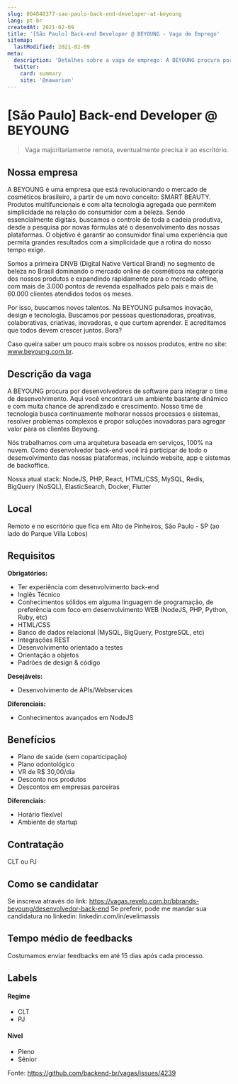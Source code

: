```yaml
---
slug: 804848377-sao-paulo-back-end-developer-at-beyoung
lang: pt-br
createdAt: 2021-02-09
title: '[São Paulo] Back-end Developer @ BEYOUNG - Vaga de Emprego'
sitemap:
  lastModified: 2021-02-09
meta:
  description: 'Detalhes sobre a vaga de emprego: A BEYOUNG procura por desenvolvedores de software para integrar o time de desenvolvimento. Aqui você encontrará um ambiente bastante dinâmico e com muita chance de aprendizado e crescimento. Nosso time de tecnologia busca continuamente melhorar nossos processos e sistemas, resolver problemas complexos e propor soluções inovadoras para agregar valor para os clientes Beyoung.  Nós trabalhamos com uma arquitetura baseada em serviços, 100% na nuvem. Como desenvolvedor back-end você irá participar de todo o desenvolvimento das nossas plataformas, incluindo website, app e sistemas de backoffice.  Nossa atual stack: NodeJS, PHP, React, HTML/CSS, MySQL, Redis, BigQuery (NoSQL), ElasticSearch, Docker, Flutter'
  twitter:
    card: summary
    site: '@nawarian'
---
```


# [São Paulo] Back-end Developer @ BEYOUNG

<!--
==================================================
Caso a vaga for remoto durante a pandemia informar no texto "Remoto durante o covid"
==================================================
-->
<!-- 
==================================================
POR FAVOR, SÓ POSTE SE A VAGA FOR PARA BACK-END!

Não faça distinção de gênero no título da vaga.

Use: "Back-End Developer" ao invés de 
"Desenvolvedor Back-End" \o/

Exemplo: `[São Paulo] Back-End Developer @ NOME DA EMPRESA`
==================================================
-->
<!--
==================================================
Caso a vaga for remoto durante a pandemia deixar a linha abaixo
==================================================
-->
> Vaga majoritariamente remota, eventualmente precisa ir ao escritório.

## Nossa empresa

A BEYOUNG é uma empresa que está revolucionando o mercado de cosméticos brasileiro, a partir de um novo conceito: SMART BEAUTY. Produtos multifuncionais e com alta tecnologia agregada que permitem simplicidade na relação do consumidor com a beleza. Sendo essencialmente digitais, buscamos o controle de toda a cadeia produtiva, desde a pesquisa por novas fórmulas até o desenvolvimento das nossas plataformas. O objetivo é garantir ao consumidor final uma experiência que permita grandes resultados com a simplicidade que a rotina do nosso tempo exige.

Somos a primeira DNVB (Digital Native Vertical Brand) no segmento de beleza no Brasil dominando o mercado online de cosméticos na categoria dos nossos produtos e expandindo rapidamente para o mercado offline, com mais de 3.000 pontos de revenda espalhados pelo país e mais de 60.000 clientes atendidos todos os meses. 

Por isso, buscamos novos talentos. Na BEYOUNG pulsamos inovação, design e tecnologia. Buscamos por pessoas questionadoras, proativas, colaborativas, criativas, inovadoras, e que curtem aprender. E acreditamos que todos devem crescer juntos. Bora?

Caso queira saber um pouco mais sobre os nossos produtos, entre no site: www.beyoung.com.br.

## Descrição da vaga

A BEYOUNG procura por desenvolvedores de software para integrar o time de desenvolvimento. Aqui você encontrará um ambiente bastante dinâmico e com muita chance de aprendizado e crescimento. Nosso time de tecnologia busca continuamente melhorar nossos processos e sistemas, resolver problemas complexos e propor soluções inovadoras para agregar valor para os clientes Beyoung. 

Nós trabalhamos com uma arquitetura baseada em serviços, 100% na nuvem. Como desenvolvedor back-end você irá participar de todo o desenvolvimento das nossas plataformas, incluindo website, app e sistemas de backoffice. 

Nossa atual stack: NodeJS, PHP, React, HTML/CSS, MySQL, Redis, BigQuery (NoSQL), ElasticSearch, Docker, Flutter

## Local

Remoto e no escritório que fica em Alto de Pinheiros, São Paulo - SP (ao lado do Parque Villa Lobos)

## Requisitos

**Obrigatórios:**
- Ter experiência com desenvolvimento back-end
- Inglês Técnico
- Conhecimentos sólidos em alguma linguagem de programação, de preferência com foco em desenvolvimento WEB (NodeJS, PHP, Python, Ruby, etc)
- HTML/CSS
- Banco de dados relacional (MySQL, BigQuery, PostgreSQL, etc)
- Integrações REST
- Desenvolvimento orientado a testes
- Orientação a objetos
- Padrões de design & código

**Desejáveis:**
- Desenvolvimento de APIs/Webservices

**Diferenciais:**
- Conhecimentos avançados em NodeJS

## Benefícios

- Plano de saúde (sem coparticipação)
- Plano odontológico
- VR de R$ 30,00/dia
- Desconto nos produtos
- Descontos em empresas parceiras

**Diferenciais:**
- Horário flexível
- Ambiente de startup

## Contratação

CLT ou PJ

## Como se candidatar

Se inscreva através do link: https://vagas.revelo.com.br/bbrands-beyoung/desenvolvedor-back-end
Se preferir, pode me mandar sua candidatura no linkedin: linkedin.com/in/evelimassis

## Tempo médio de feedbacks

Costumamos enviar feedbacks em até 15 dias após cada processo.

## Labels
<!-- retire os labels que não fazem sentido à vaga -->


#### Regime
- CLT
- PJ

#### Nível
- Pleno
- Sênior




Fonte: https://github.com/backend-br/vagas/issues/4239